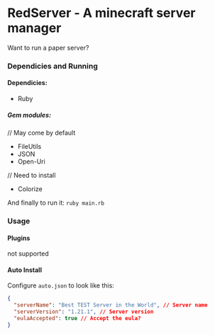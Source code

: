 # RedServer - A minecraft server manager
Want to run a paper server?

### Dependicies and Running

#### Dependicies:
- Ruby

##### Gem modules:
// May come by default
- FileUtils
- JSON
- Open-Uri

// Need to install
- Colorize

And finally to run it:
`ruby main.rb`

### Usage

#### Plugins
not supported

#### Auto Install
Configure `auto.json` to look like this:
```json
{
  "serverName": "Best TEST Server in the World", // Server name
  "serverVersion": "1.21.1", // Server version
  "eulaAccepted": true // Accept the eula?
}
```
